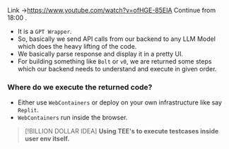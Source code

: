 Link ->https://www.youtube.com/watch?v=ofHGE-85EIA
Continue from 18:00 .

- It is a `GPT Wrapper`.
- So, basically we send API calls from our backend to any LLM Model which does the heavy lifting of the code.
- We basically parse response and display it in a pretty UI.
- For building something like `Bolt` or `v0`, we are returned some steps which our backend needs to understand and execute in given order.

### Where do we execute the returned code?

- Either use `WebContainers` or deploy on your own infrastructure like say `Replit`.
- `WebContainers` run inside the browser.

>[!BILLION DOLLAR IDEA] **Using TEE's to execute testcases inside user env itself.**






